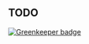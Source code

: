 ## TODO 

[![Greenkeeper badge](https://badges.greenkeeper.io/axetroy/stone.svg)](https://greenkeeper.io/)
